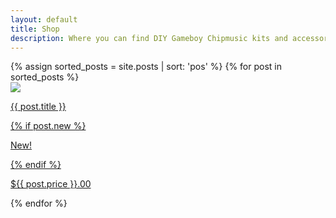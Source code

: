 ```yaml
---
layout: default
title: Shop
description: Where you can find DIY Gameboy Chipmusic kits and accessories
---
```


<div class="tiles">
  {%  assign sorted_posts = site.posts | sort: 'pos' %}
  {% for post in sorted_posts %}
    <div class="tile">
    	<a href="{{ post.url }}">
    		<img src="{{ post.image }}"/>
    		<p>{{ post.title }}</p>
  	  	{% if post.new %}
  	  		<div class="after">
      			<p>New!</p>
      		</div>
      	{% endif %}
    		<div class="price">
    		  <p>${{ post.price }}.00</p>
    		</div>
    	</a>
  	</div>
  {% endfor %}
</div>
